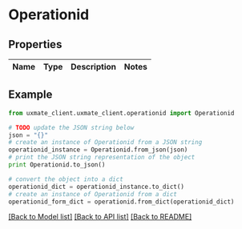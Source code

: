 # Operationid


## Properties
Name | Type | Description | Notes
------------ | ------------- | ------------- | -------------

## Example

```python
from uxmate_client.uxmate_client.operationid import Operationid

# TODO update the JSON string below
json = "{}"
# create an instance of Operationid from a JSON string
operationid_instance = Operationid.from_json(json)
# print the JSON string representation of the object
print Operationid.to_json()

# convert the object into a dict
operationid_dict = operationid_instance.to_dict()
# create an instance of Operationid from a dict
operationid_form_dict = operationid.from_dict(operationid_dict)
```
[[Back to Model list]](../README.md#documentation-for-models) [[Back to API list]](../README.md#documentation-for-api-endpoints) [[Back to README]](../README.md)


